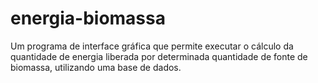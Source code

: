 # energia-biomassa
Um programa de interface gráfica que permite executar o cálculo da quantidade de energia liberada por determinada quantidade de fonte de biomassa, utilizando uma base de dados.
